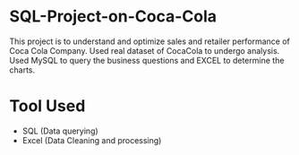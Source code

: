 # SQL-Project-on-Coca-Cola
This project is to understand and optimize sales and retailer performance of Coca Cola Company.
Used real dataset of CocaCola to undergo analysis.
Used MySQL to query the business questions and EXCEL to determine the charts.

# Tool Used
- SQL (Data querying)
- Excel (Data Cleaning and processing)
